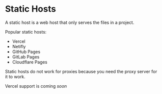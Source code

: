 # Static Hosts

A static host is a web host that only serves the files in a project.

Popular static hosts:

* Vercel
* Netifly
* GitHub Pages
* GitLab Pages
* Cloudflare Pages

Static hosts do not work for proxies because you need the proxy server for it to work.

Vercel support is coming _soon_